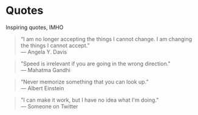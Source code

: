 # Quotes
Inspiring quotes, IMHO


> “I am no longer accepting the things I cannot change. I am changing the things I cannot accept.”   
― Angela Y. Davis

> "Speed is irrelevant if you are going in the wrong direction."   
― Mahatma Gandhi

> “Never memorize something that you can look up.”    
― Albert Einstein

> "I can make it work, but I have no idea what I'm doing."   
― Someone on Twitter
